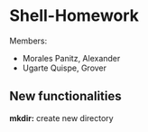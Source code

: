 # Shell-Homework

Members:

- Morales Panitz, Alexander
- Ugarte Quispe, Grover

## New functionalities

**mkdir:** create new directory
